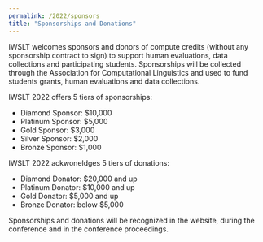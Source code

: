 ```yaml
---
permalink: /2022/sponsors
title: "Sponsorships and Donations"
---
```


IWSLT welcomes sponsors and donors of compute credits (without any sponsorship contract to sign) 
to support human evaluations, data collections and participating students. Sponsorships will be collected through 
the Association for Computational Linguistics and used to fund students grants, human evaluations 
and data collections.

IWSLT 2022 offers 5 tiers of sponsorships: 

- Diamond Sponsor: $10,000 
- Platinum Sponsor: $5,000 
- Gold Sponsor:     $3,000 
- Silver Sponsor:   $2,000 
- Bronze Sponsor:   $1,000  

IWSLT 2022 ackwoneldges 5 tiers of donations: 

- Diamond Donator:  $20,000 and up 
- Platinum Donator: $10,000 and up
- Gold Donator:     $5,000 and up
- Bronze Donator:   below $5,000 

Sponsorships and donations will be recognized in the website, during the conference and in the conference proceedings. 


